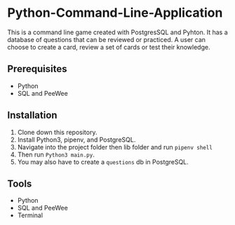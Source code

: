 # Python-Command-Line-Application
This is a command line game created with PostgresSQL and Pyhton. It has a database of questions that can be reviewed or practiced. A user can choose to create a card, review a set of cards or test their knowledge. 

## Prerequisites
* Python
* SQL and PeeWee

## Installation
1. Clone down this repository.
2.  Install Python3, pipenv, and PostgreSQL.
3. Navigate into the project folder then lib folder and run `pipenv shell`
4. Then run `Python3 main.py`.
5. You may also have to create a `questions` db in PostgreSQL.

## Tools
* Python
* SQL and PeeWee
* Terminal